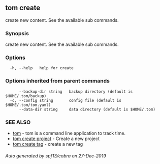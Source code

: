 ## tom create

create new content. See the available sub commands.

### Synopsis

create new content. See the available sub commands.

### Options

```
  -h, --help   help for create
```

### Options inherited from parent commands

```
      --backup-dir string   backup directory (default is $HOME/.tom/backup)
  -c, --config string       config file (default is $HOME/.tom/tom.yaml)
      --data-dir string     data directory (default is $HOME/.tom)
```

### SEE ALSO

* [tom](tom.md)	 - tom is a command line application to track time.
* [tom create project](tom_create_project.md)	 - Create a new project
* [tom create tag](tom_create_tag.md)	 - create a new tag

###### Auto generated by spf13/cobra on 27-Dec-2019
